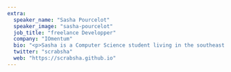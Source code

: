 ```yaml
---
extra:
  speaker_name: "Sasha Pourcelot"
  speaker_image: "sasha-pourcelot"
  job_title: "freelance Developper"
  company: "IOmentum"
  bio: "<p>Sasha is a Computer Science student living in the southeast of France. She has been writing Rust code both in her free time and as a freelance developer for four years so far. Her work mostly consists of compiler and static analysis tool development. When she’s not in front of her computer, she often reads science-fiction and fantasy books. She also enjoys cooking Italian food for her friends and her two blåhajs.</p>"
  twitter: "scrabsha"
  web: "https://scrabsha.github.io"
---
```

